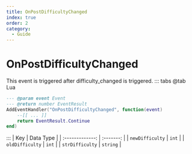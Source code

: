 ```yaml
---
title: OnPostDifficultyChanged
index: true
order: 2
category:
  - Guide
---
```


# OnPostDifficultyChanged
This event is triggered after difficulty_changed is triggered.
::: tabs
@tab Lua
```lua
--- @param event Event
--- @return number EventResult
AddEventHandler("OnPostDifficultyChanged", function(event)
    --[[ ... ]]
    return EventResult.Continue
end)
```

:::
|       Key       | Data Type |
| :-------------: | :-------: |
| `newDifficulty` |   `int`   |
| `oldDifficulty` |   `int`   |
| `strDifficulty` |  `string` |